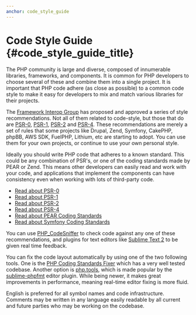 ```yaml
---
anchor: code_style_guide
---
```


# Code Style Guide {#code_style_guide_title}

The PHP community is large and diverse, composed of innumerable libraries, frameworks, and components. It is common for
PHP developers to choose several of these and combine them into a single project. It is important that PHP code adhere
(as close as possible) to a common code style to make it easy for developers to mix and match various libraries for
their projects.

The [Framework Interop Group][fig] has proposed and approved a series of style recommendations. Not all of them related
to code-style, but those that do are [PSR-0][psr0], [PSR-1][psr1], [PSR-2][psr2] and [PSR-4][psr4]. These
recommendations are merely a set of rules that some projects like Drupal, Zend, Symfony, CakePHP, phpBB, AWS SDK,
FuelPHP, Lithium, etc are starting to adopt. You can use them for your own projects, or continue to use your own
personal style.

Ideally you should write PHP code that adheres to a known standard. This could be any combination of PSR's, or one
of the coding standards made by PEAR or Zend. This means other developers can easily read and work with your code, and
applications that implement the components can have consistency even when working with lots of third-party code.

* [Read about PSR-0][psr0]
* [Read about PSR-1][psr1]
* [Read about PSR-2][psr2]
* [Read about PSR-4][psr4]
* [Read about PEAR Coding Standards][pear-cs]
* [Read about Symfony Coding Standards][symfony-cs]

You can use [PHP_CodeSniffer][phpcs] to check code against any one of these recommendations, and plugins for text
editors like [Sublime Text 2][st-cs] to be given real time feedback.

You can fix the code layout automatically by using one of the two following tools. One is the [PHP Coding Standards Fixer][phpcsfixer] which has a very well tested codebase.
Another option is [php.tools][phptools], which is made popular by the [sublime-phpfmt][sublime-phpfmt] editor plugin. While being newer, it makes great improvements in
performance, meaning real-time editor fixing is more fluid.

English is preferred for all symbol names and code infrastructure. Comments may be written in any language easily
readable by all current and future parties who may be working on the codebase.


[fig]: http://www.php-fig.org/
[psr0]: https://github.com/php-fig/fig-standards/blob/master/accepted/PSR-0.md
[psr1]: https://github.com/php-fig/fig-standards/blob/master/accepted/PSR-1-basic-coding-standard.md
[psr2]: https://github.com/php-fig/fig-standards/blob/master/accepted/PSR-2-coding-style-guide.md
[psr4]: https://github.com/php-fig/fig-standards/blob/master/accepted/PSR-4-autoloader.md
[pear-cs]: http://pear.php.net/manual/en/standards.php
[symfony-cs]: http://symfony.com/doc/current/contributing/code/standards.html
[phpcs]: http://pear.php.net/package/PHP_CodeSniffer/
[st-cs]: https://github.com/benmatselby/sublime-phpcs
[phpcsfixer]: http://cs.sensiolabs.org/
[phptools]: https://github.com/dericofilho/php.tools
[sublime-phpfmt]: https://github.com/dericofilho/sublime-phpfmt
